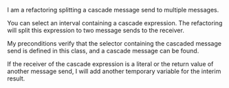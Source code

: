 I am a refactoring splitting a cascade message send to multiple messages.

You can select an interval containing a cascade expression. The refactoring will split this expression to two message sends to the receiver. 

My preconditions verify that the selector containing the cascaded message send is defined in this class, and a cascade message can be found.

If the receiver of the cascade expression is a literal or the return value of another message send, I will add another temporary variable for the interim result.